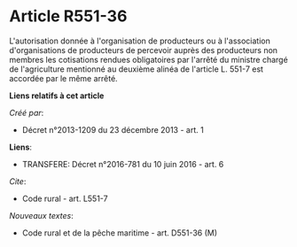 # Article R551-36

L'autorisation donnée à l'organisation de producteurs ou à l'association d'organisations de producteurs de percevoir auprès
des producteurs non membres les cotisations rendues obligatoires par l'arrêté du ministre chargé de l'agriculture mentionné
au deuxième alinéa de l'article L. 551-7 est accordée par le même arrêté.

**Liens relatifs à cet article**

_Créé par_:

  - Décret n°2013-1209 du 23 décembre 2013 - art. 1

**Liens**:

  - TRANSFERE: Décret n°2016-781 du 10 juin 2016 - art. 6

_Cite_:

  - Code rural - art. L551-7

_Nouveaux textes_:

  - Code rural et de la pêche maritime - art. D551-36 (M)
